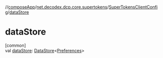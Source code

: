 //[composeApp](../../../index.md)/[net.decodex.dcp.core.supertokens](../index.md)/[SuperTokensClientConfig](index.md)/[dataStore](data-store.md)

# dataStore

[common]\
val [dataStore](data-store.md): [DataStore](https://developer.android.com/reference/kotlin/androidx/datastore/core/DataStore.html)&lt;[Preferences](https://developer.android.com/reference/kotlin/androidx/datastore/preferences/core/Preferences.html)&gt;
